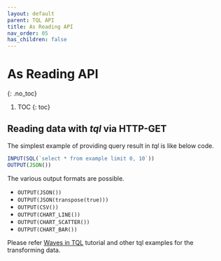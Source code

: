 ```yaml
---
layout: default
parent: TQL API
title: As Reading API
nav_order: 05
has_children: false
---
```


# As Reading API
{: .no_toc}

1. TOC
{: toc}

## Reading data with *tql* via HTTP-GET

The simplest example of providing query result in *tql* is like below code.

```js
INPUT(SQL(`select * from example limit 0, 10`))
OUTPUT(JSON())
```

The various output formats are possible.

- `OUTPUT(JSON())`
- `OUTPUT(JSON(transpose(true)))`
- `OUTPUT(CSV())`
- `OUTPUT(CHART_LINE())`
- `OUTPUT(CHART_SCATTER())`
- `OUTPUT(CHART_BAR())`

Please refer [Waves in TQL](../letsmakewaves/tql-wave.md) tutorial and other tql examples for the transforming data.
